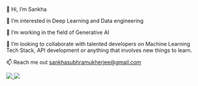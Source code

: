 👋 Hi, I’m Sankha

👀 I’m interested in Deep Learning and Data engineering

🌱 I’m working in the field of Generative AI

💞️ I’m looking to collaborate with talented developers on Machine Learning Tech Stack, API development or anything that involves new things to learn.

📫 Reach me out sankhasubhramukherjee@gmail.com





<a href="https://github.com/SANKHA1">
   <img src="https://github-readme-stats.vercel.app/api?username=SANKHA1&show_icons=true&count_private=true&theme=dracula" />

</a>


<a href="https://github.com/SANKHA1">
  <img src="https://github-readme-stats.vercel.app/api/top-langs/?username=SANKHA1&layout=compact&theme=dracula" />
</a>
